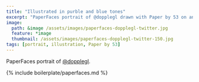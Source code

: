 ```yaml
---
title: "Illustrated in purble and blue tones"
excerpt: "PaperFaces portrait of @dopplegl drawn with Paper by 53 on an iPad."
image: 
  path: &image /assets/images/paperfaces-dopplegl-twitter.jpg 
  feature: *image
  thumbnail: /assets/images/paperfaces-dopplegl-twitter-150.jpg
tags: [portrait, illustration, Paper by 53]
---
```


PaperFaces portrait of [@dopplegl](http://twitter.com/dopplegl).

{% include boilerplate/paperfaces.md %}
